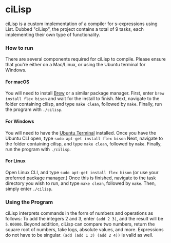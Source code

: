 # ciLisp
ciLisp is a custom implementation of a compiler for s-expressions using List. Dubbed "ciLisp", the project contains a total of 9 tasks, each implementing their own type of functionality.

### How to run
There are several components required for ciLisp to compile. 
Please ensure that you're either on a Mac/Linux, or using the Ubuntu terminal for Windows.

#### For macOS 
You will need to install [Brew](https://brew.sh/) or a similar package manager. 
First, enter ```brew install flex bison``` and wait for the install to finish.
Next, navigate to the folder containing cilisp, and type ```make clean```, followed by ```make```.
Finally, run the program with ```./cilisp```.

#### For Windows
You will need to have the [Ubuntu Terminal](https://www.microsoft.com/en-us/p/ubuntu/9nblggh4msv6#activetab=pivot:overviewtab) installed. 
Once you have the Ubuntu CLI open, type ```sudo apt-get install flex bison```
Next, navigate to the folder containing cilisp, and type ```make clean```, followed by ```make```.
Finally, run the program with ```./cilisp```.

#### For Linux
Open Linux CLI, and type ```sudo apt-get install flex bison``` (or use your preferred package manager.)
Once this is finished, navigate to the task directory you wish to run, and type ```make clean```, followed by ```make```.
Then, simply enter ```./cilisp```.

### Using the Program
ciLisp interprets commands in the form of numbers and operations as follows:
To add the integers 2 and 3, enter ```(add 2 3)```, and the result will be ```5.00000```.
Beyond addition, ciLisp can compare two numbers, return the square root of numbers, take logs, absolute values, and more. 
Expressions do not have to be singular. ```(add (add 1 3) (add 2 4))``` is valid as well.
